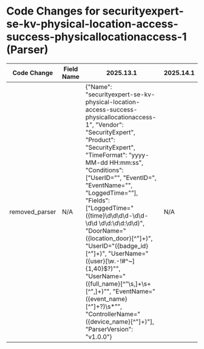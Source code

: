 # Code Changes for securityexpert-se-kv-physical-location-access-success-physicallocationaccess-1 (Parser)

| Code Change | Field Name | 2025.13.1 | 2025.14.1 |
|-------------|------------|-----------|------------|
| removed_parser | N/A | {"Name": "securityexpert-se-kv-physical-location-access-success-physicallocationaccess-1", "Vendor": "SecurityExpert", "Product": "SecurityExpert", "TimeFormat": "yyyy-MM-dd HH:mm:ss", "Conditions": ["UserID=\"", "EventID=", "EventName=\"", "LoggedTime=\""], "Fields": ["LoggedTime=\"({time}\d\d\d\d-\d\d-\d\d \d\d:\d\d:\d\d)", "DoorName=\"({location_door}[^\"]+)", "UserID=\"({badge_id}[^\"]+)", "UserName=\"({user}[\w\.\-\!\#\^\~]{1,40}\$?)\"", "UserName=\"({full_name}[^\"\s,]+\s+[^\",]+)\"", "EventName=\"({event_name}[^\"]+?)\s*\"", "ControllerName=\"({device_name}[^\"]+)"], "ParserVersion": "v1.0.0"} | N/A |